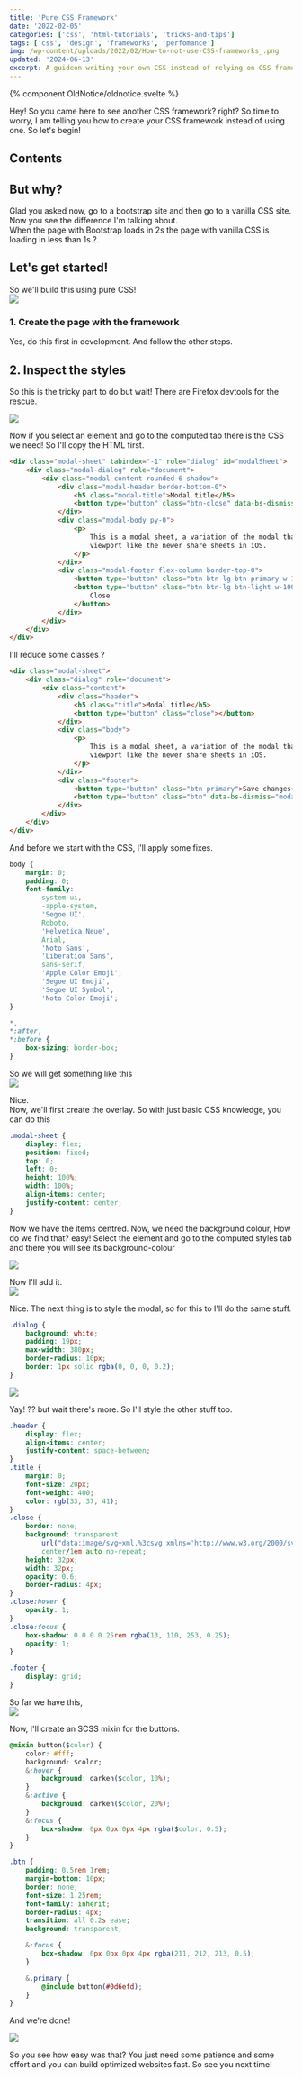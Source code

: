 ```yaml
---
title: 'Pure CSS Framework'
date: '2022-02-05'
categories: ['css', 'html-tutorials', 'tricks-and-tips']
tags: ['css', 'design', 'frameworks', 'perfomance']
img: /wp-content/uploads/2022/02/How-to-not-use-CSS-frameworks_.png
updated: '2024-06-13'
excerpt: A guideon writing your own CSS instead of relying on CSS frameworks which can slow down your website.
---
```


{% component OldNotice/oldnotice.svelte %}

Hey! So you came here to see another CSS framework? right? So time to worry, I am telling you how to create your CSS framework instead of using one. So let's begin!

## Contents

## But why?

Glad you asked now, go to a bootstrap site and then go to a vanilla CSS site. Now you see the difference I'm talking about.  
When the page with Bootstrap loads in 2s the page with vanilla CSS is loading in less than 1s ?.

## Let's get started!

So we'll build this using pure CSS!  
![](https://user-images.githubusercontent.com/76736580/152642555-27b7b050-10e3-4054-8fe9-39e0b0fc4f6f.png)

### 1\. Create the page with the framework

Yes, do this first in development. And follow the other steps.

## 2\. Inspect the styles

So this is the tricky part to do but wait! There are Firefox devtools for the rescue.

![](https://user-images.githubusercontent.com/76736580/152642671-a86947aa-da0a-40e2-909a-7cf42c15100c.png)

Now if you select an element and go to the computed tab there is the CSS we need! So I'll copy the HTML first.

```html
<div class="modal-sheet" tabindex="-1" role="dialog" id="modalSheet">
	<div class="modal-dialog" role="document">
		<div class="modal-content rounded-6 shadow">
			<div class="modal-header border-bottom-0">
				<h5 class="modal-title">Modal title</h5>
				<button type="button" class="btn-close" data-bs-dismiss="modal" aria-label="Close"></button>
			</div>
			<div class="modal-body py-0">
				<p>
					This is a modal sheet, a variation of the modal that docs itself to the bottom of the
					viewport like the newer share sheets in iOS.
				</p>
			</div>
			<div class="modal-footer flex-column border-top-0">
				<button type="button" class="btn btn-lg btn-primary w-100 mx-0 mb-2">Save changes</button>
				<button type="button" class="btn btn-lg btn-light w-100 mx-0" data-bs-dismiss="modal">
					Close
				</button>
			</div>
		</div>
	</div>
</div>
```

I'll reduce some classes ?

```html
<div class="modal-sheet">
	<div class="dialog" role="document">
		<div class="content">
			<div class="header">
				<h5 class="title">Modal title</h5>
				<button type="button" class="close"></button>
			</div>
			<div class="body">
				<p>
					This is a modal sheet, a variation of the modal that docs itself to the bottom of the
					viewport like the newer share sheets in iOS.
				</p>
			</div>
			<div class="footer">
				<button type="button" class="btn primary">Save changes</button>
				<button type="button" class="btn" data-bs-dismiss="modal">Close</button>
			</div>
		</div>
	</div>
</div>
```

And before we start with the CSS, I'll apply some fixes.

```css
body {
	margin: 0;
	padding: 0;
	font-family:
		system-ui,
		-apple-system,
		'Segoe UI',
		Roboto,
		'Helvetica Neue',
		Arial,
		'Noto Sans',
		'Liberation Sans',
		sans-serif,
		'Apple Color Emoji',
		'Segoe UI Emoji',
		'Segoe UI Symbol',
		'Noto Color Emoji';
}

*,
*:after,
*:before {
	box-sizing: border-box;
}
```

So we will get something like this  
![](https://user-images.githubusercontent.com/76736580/152643552-0a0ff34b-9edf-47bd-ac80-36a1700db1ce.png)

Nice.  
Now, we'll first create the overlay. So with just basic CSS knowledge, you can do this

```css
.modal-sheet {
	display: flex;
	position: fixed;
	top: 0;
	left: 0;
	height: 100%;
	width: 100%;
	align-items: center;
	justify-content: center;
}
```

Now we have the items centred. Now, we need the background colour, How do we find that? easy! Select the element and go to the computed styles tab and there you will see its background-colour

![](https://user-images.githubusercontent.com/76736580/152643624-c614cd2c-3212-43db-9102-4ba2c049864e.png)

Now I'll add it.  
![](https://user-images.githubusercontent.com/76736580/152643665-434ea4ee-bdce-4019-8078-3d7bcf210528.png)

Nice. The next thing is to style the modal, so for this to I'll do the same stuff.

```css
.dialog {
	background: white;
	padding: 19px;
	max-width: 380px;
	border-radius: 10px;
	border: 1px solid rgba(0, 0, 0, 0.2);
}
```

![](https://user-images.githubusercontent.com/76736580/152643745-3d5ed4f2-bc1a-4186-9599-b19877aecaf4.png)

Yay! ?? but wait there's more. So I'll style the other stuff too.

```css
.header {
	display: flex;
	align-items: center;
	justify-content: space-between;
}
.title {
	margin: 0;
	font-size: 20px;
	font-weight: 400;
	color: rgb(33, 37, 41);
}
.close {
	border: none;
	background: transparent
		url("data:image/svg+xml,%3csvg xmlns='http://www.w3.org/2000/svg' viewBox='0 0 16 16' fill='%23000'%3e%3cpath d='M.293.293a1 1 0 011.414 0L8 6.586 14.293.293a1 1 0 111.414 1.414L9.414 8l6.293 6.293a1 1 0 01-1.414 1.414L8 9.414l-6.293 6.293a1 1 0 01-1.414-1.414L6.586 8 .293 1.707a1 1 0 010-1.414z'/%3e%3c/svg%3e")
		center/1em auto no-repeat;
	height: 32px;
	width: 32px;
	opacity: 0.6;
	border-radius: 4px;
}
.close:hover {
	opacity: 1;
}
.close:focus {
	box-shadow: 0 0 0 0.25rem rgba(13, 110, 253, 0.25);
	opacity: 1;
}

.footer {
	display: grid;
}
```

So far we have this,  
![](https://user-images.githubusercontent.com/76736580/152643994-28558caf-2107-4659-808b-e932cd990317.png)

Now, I'll create an SCSS mixin for the buttons.

```css
@mixin button($color) {
	color: #fff;
	background: $color;
	&:hover {
		background: darken($color, 10%);
	}
	&:active {
		background: darken($color, 20%);
	}
	&:focus {
		box-shadow: 0px 0px 0px 4px rgba($color, 0.5);
	}
}

.btn {
	padding: 0.5rem 1rem;
	margin-bottom: 10px;
	border: none;
	font-size: 1.25rem;
	font-family: inherit;
	border-radius: 4px;
	transition: all 0.2s ease;
	background: transparent;

	&:focus {
		box-shadow: 0px 0px 0px 4px rgba(211, 212, 213, 0.5);
	}

	&.primary {
		@include button(#0d6efd);
	}
}
```

And we're done!

![](https://user-images.githubusercontent.com/76736580/152644279-65b554f1-4c4d-46b9-9179-92b642ea455a.png)

So you see how easy was that? You just need some patience and some effort and you can build optimized websites fast. So see you next time!
